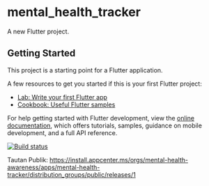 # mental_health_tracker

A new Flutter project.

## Getting Started

This project is a starting point for a Flutter application.

A few resources to get you started if this is your first Flutter project:

- [Lab: Write your first Flutter app](https://docs.flutter.dev/get-started/codelab)
- [Cookbook: Useful Flutter samples](https://docs.flutter.dev/cookbook)

For help getting started with Flutter development, view the
[online documentation](https://docs.flutter.dev/), which offers tutorials,
samples, guidance on mobile development, and a full API reference.


[![Build status](https://build.appcenter.ms/v0.1/apps/6112bfe1-6fcb-466d-9691-a7a7688d09c5/branches/master/badge)](https://appcenter.ms)

Tautan Publik:
https://install.appcenter.ms/orgs/mental-health-awareness/apps/mental-health-tracker/distribution_groups/public/releases/1